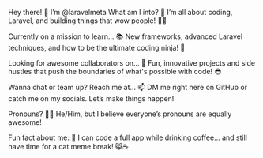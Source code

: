 Hey there! 👋 I’m @laravelmeta
What am I into? 🤔
I’m all about coding, Laravel, and building things that wow people! 🚀✨

Currently on a mission to learn... 📚
New frameworks, advanced Laravel techniques, and how to be the ultimate coding ninja! 🥷

Looking for awesome collaborators on... 🤝
Fun, innovative projects and side hustles that push the boundaries of what's possible with code! 😎

Wanna chat or team up? Reach me at... 📫
DM me right here on GitHub or catch me on my socials. Let’s make things happen!

Pronouns? 🏳️‍🌈
He/Him, but I believe everyone’s pronouns are equally awesome!

Fun fact about me: 🎉
I can code a full app while drinking coffee... and still have time for a cat meme break! 😸☕
